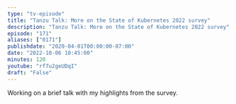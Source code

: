 ```yaml
---
type: "tv-episode"
title: "Tanzu Talk: More on the State of Kubernetes 2022 survey"
description: "Tanzu Talk: More on the State of Kubernetes 2022 survey"
episode: "171"
aliases: ["0171"]
publishdate: "2020-04-01T00:00:00-07:00"
date: "2022-10-06 10:45:00"
minutes: 120
youtube: "rf7u2geUDqI"
draft: "False"
---
```


Working on a brief talk with my highlights from the survey.